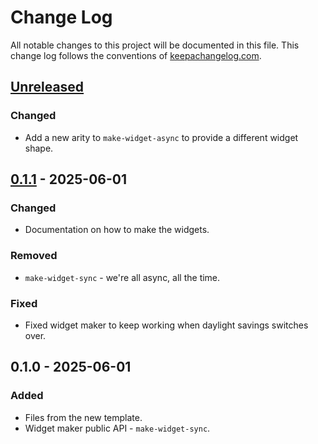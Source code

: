 # Change Log
All notable changes to this project will be documented in this file. This change log follows the conventions of [keepachangelog.com](http://keepachangelog.com/).

## [Unreleased]
### Changed
- Add a new arity to `make-widget-async` to provide a different widget shape.

## [0.1.1] - 2025-06-01
### Changed
- Documentation on how to make the widgets.

### Removed
- `make-widget-sync` - we're all async, all the time.

### Fixed
- Fixed widget maker to keep working when daylight savings switches over.

## 0.1.0 - 2025-06-01
### Added
- Files from the new template.
- Widget maker public API - `make-widget-sync`.

[Unreleased]: https://sourcehost.site/your-name/fit/compare/0.1.1...HEAD
[0.1.1]: https://sourcehost.site/your-name/fit/compare/0.1.0...0.1.1
